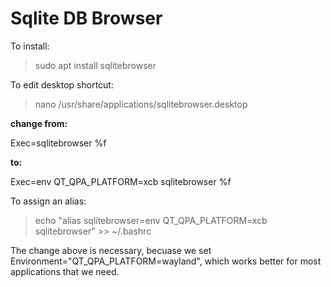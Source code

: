 # Sqlite DB Browser

To install:

> sudo apt install sqlitebrowser

To edit desktop shortcut:

> nano /usr/share/applications/sqlitebrowser.desktop

<b>change from:</b>

Exec=sqlitebrowser %f

<b>to:</b>

Exec=env QT_QPA_PLATFORM=xcb sqlitebrowser %f

To assign an alias:

> echo "alias sqlitebrowser=env QT_QPA_PLATFORM=xcb sqlitebrowser" >> ~/.bashrc

The change above is necessary, becuase we set Environment="QT_QPA_PLATFORM=wayland", which works better for most applications that we need.
